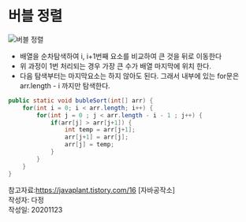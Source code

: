 # 버블 정렬  

![버블 정렬](https://img1.daumcdn.net/thumb/R1280x0/?scode=mtistory2&fname=http%3A%2F%2Fcfile3.uf.tistory.com%2Fimage%2F9957E0355AE346722E06E3)  

* 배열을 순차탐색하여 i, i+1번째 요소를 비교하여 큰 것을 뒤로 이동한다
* 위 과정이 1번 처리되는 경우 가장 큰 수가 배열 마지막에 위치 한다.
* 다음 탐색부터는 마지막요소는 하지 않아도 된다. 그래서 내부에 있는 for문은   arr.length - i 까지만 탐색한다.

```java
public static void bubleSort(int[] arr) {
    for(int i = 0; i < arr.length; i++) {
        for(int j = 0 ; j < arr.length - i - 1 ; j++) {
            if(arr[j] > arr[j+1]) {
                int temp = arr[j+1];
                arr[j+1] = arr[j];
                arr[j] = temp;
            }
        }
    }
}
```

참고자료:https://javaplant.tistory.com/16 [자바공작소]  
작성자: 다정  
작성일: 20201123  

